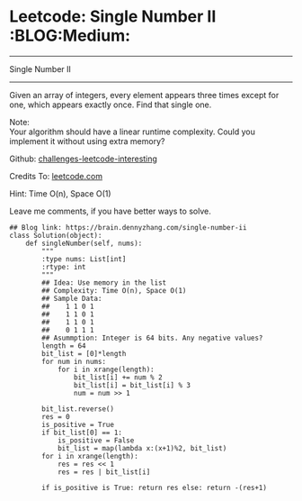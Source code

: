 # Leetcode: Single Number II     :BLOG:Medium:


---

Single Number II  

---

Given an array of integers, every element appears three times except for one, which appears exactly once. Find that single one.  

Note:  
Your algorithm should have a linear runtime complexity. Could you implement it without using extra memory?  

Github: [challenges-leetcode-interesting](https://github.com/DennyZhang/challenges-leetcode-interesting/tree/master/single-number-ii)  

Credits To: [leetcode.com](https://leetcode.com/problems/single-number-ii/description/)  

Hint: Time O(n), Space O(1)  

Leave me comments, if you have better ways to solve.  

    ## Blog link: https://brain.dennyzhang.com/single-number-ii
    class Solution(object):
        def singleNumber(self, nums):
            """
            :type nums: List[int]
            :rtype: int
            """
            ## Idea: Use memory in the list
            ## Complexity: Time O(n), Space O(1)
            ## Sample Data:
            ##    1 1 0 1
            ##    1 1 0 1
            ##    1 1 0 1
            ##    0 1 1 1
            ## Asummption: Integer is 64 bits. Any negative values?
            length = 64
            bit_list = [0]*length
            for num in nums:
                for i in xrange(length):
                    bit_list[i] += num % 2
                    bit_list[i] = bit_list[i] % 3
                    num = num >> 1
    
            bit_list.reverse()
            res = 0
            is_positive = True
            if bit_list[0] == 1:
                is_positive = False
                bit_list = map(lambda x:(x+1)%2, bit_list)
            for i in xrange(length):
                res = res << 1
                res = res | bit_list[i]
    
            if is_positive is True: return res else: return -(res+1)